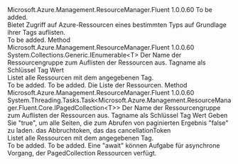 <Type Name="ISupportsListingInResourceGroupByTag&lt;T&gt;" FullName="Microsoft.Azure.Management.ResourceManager.Fluent.Core.CollectionActions.ISupportsListingInResourceGroupByTag&lt;T&gt;">
  <TypeSignature Language="C#" Value="public interface ISupportsListingInResourceGroupByTag&lt;T&gt;" />
  <TypeSignature Language="ILAsm" Value=".class public interface auto ansi abstract ISupportsListingInResourceGroupByTag`1&lt;T&gt;" />
  <TypeSignature Language="DocId" Value="T:Microsoft.Azure.Management.ResourceManager.Fluent.Core.CollectionActions.ISupportsListingInResourceGroupByTag`1" />
  <TypeSignature Language="VB.NET" Value="Public Interface ISupportsListingInResourceGroupByTag(Of T)" />
  <TypeSignature Language="F#" Value="type ISupportsListingInResourceGroupByTag&lt;'T&gt; = interface" />
  <AssemblyInfo>
    <AssemblyName>Microsoft.Azure.Management.ResourceManager.Fluent</AssemblyName>
    <AssemblyVersion>1.0.0.60</AssemblyVersion>
  </AssemblyInfo>
  <TypeParameters>
    <TypeParameter Name="T" />
  </TypeParameters>
  <Interfaces />
  <Docs>
    <typeparam name="T">To be added.</typeparam>
    <summary>
            Bietet Zugriff auf Azure-Ressourcen eines bestimmten Typs auf Grundlage ihrer Tags auflisten.
            </summary>
    <remarks>To be added.</remarks>
  </Docs>
  <Members>
    <Member MemberName="ListByTag">
      <MemberSignature Language="C#" Value="public System.Collections.Generic.IEnumerable&lt;T&gt; ListByTag (string resourceGroupName, string tagName, string tagValue);" />
      <MemberSignature Language="ILAsm" Value=".method public hidebysig newslot virtual instance class System.Collections.Generic.IEnumerable`1&lt;!T&gt; ListByTag(string resourceGroupName, string tagName, string tagValue) cil managed" />
      <MemberSignature Language="DocId" Value="M:Microsoft.Azure.Management.ResourceManager.Fluent.Core.CollectionActions.ISupportsListingInResourceGroupByTag`1.ListByTag(System.String,System.String,System.String)" />
      <MemberSignature Language="VB.NET" Value="Public Function ListByTag (resourceGroupName As String, tagName As String, tagValue As String) As IEnumerable(Of T)" />
      <MemberSignature Language="F#" Value="abstract member ListByTag : string * string * string -&gt; seq&lt;'T&gt;" Usage="iSupportsListingInResourceGroupByTag.ListByTag (resourceGroupName, tagName, tagValue)" />
      <MemberType>Method</MemberType>
      <AssemblyInfo>
        <AssemblyName>Microsoft.Azure.Management.ResourceManager.Fluent</AssemblyName>
        <AssemblyVersion>1.0.0.60</AssemblyVersion>
      </AssemblyInfo>
      <ReturnValue>
        <ReturnType>System.Collections.Generic.IEnumerable&lt;T&gt;</ReturnType>
      </ReturnValue>
      <Parameters>
        <Parameter Name="resourceGroupName" Type="System.String" />
        <Parameter Name="tagName" Type="System.String" />
        <Parameter Name="tagValue" Type="System.String" />
      </Parameters>
      <Docs>
        <param name="resourceGroupName">Der Name der Ressourcengruppe zum Auflisten der Ressourcen aus.</param>
        <param name="tagName">Tagname als Schlüssel</param>
        <param name="tagValue">Tag Wert</param>
        <summary>
            Listet alle Ressourcen mit dem angegebenen Tag.
            </summary>
        <returns>To be added.</returns>
        <remarks>To be added.</remarks>
        <return>Die Liste der Ressourcen.</return>
      </Docs>
    </Member>
    <Member MemberName="ListByTagAsync">
      <MemberSignature Language="C#" Value="public System.Threading.Tasks.Task&lt;Microsoft.Azure.Management.ResourceManager.Fluent.Core.IPagedCollection&lt;T&gt;&gt; ListByTagAsync (string resourceGroupName, string tagName, string tagValue, bool loadAllPages = true, System.Threading.CancellationToken cancellationToken = null);" />
      <MemberSignature Language="ILAsm" Value=".method public hidebysig newslot virtual instance class System.Threading.Tasks.Task`1&lt;class Microsoft.Azure.Management.ResourceManager.Fluent.Core.IPagedCollection`1&lt;!T&gt;&gt; ListByTagAsync(string resourceGroupName, string tagName, string tagValue, bool loadAllPages, valuetype System.Threading.CancellationToken cancellationToken) cil managed" />
      <MemberSignature Language="DocId" Value="M:Microsoft.Azure.Management.ResourceManager.Fluent.Core.CollectionActions.ISupportsListingInResourceGroupByTag`1.ListByTagAsync(System.String,System.String,System.String,System.Boolean,System.Threading.CancellationToken)" />
      <MemberSignature Language="F#" Value="abstract member ListByTagAsync : string * string * string * bool * System.Threading.CancellationToken -&gt; System.Threading.Tasks.Task&lt;Microsoft.Azure.Management.ResourceManager.Fluent.Core.IPagedCollection&lt;'T&gt;&gt;" Usage="iSupportsListingInResourceGroupByTag.ListByTagAsync (resourceGroupName, tagName, tagValue, loadAllPages, cancellationToken)" />
      <MemberType>Method</MemberType>
      <AssemblyInfo>
        <AssemblyName>Microsoft.Azure.Management.ResourceManager.Fluent</AssemblyName>
        <AssemblyVersion>1.0.0.60</AssemblyVersion>
      </AssemblyInfo>
      <ReturnValue>
        <ReturnType>System.Threading.Tasks.Task&lt;Microsoft.Azure.Management.ResourceManager.Fluent.Core.IPagedCollection&lt;T&gt;&gt;</ReturnType>
      </ReturnValue>
      <Parameters>
        <Parameter Name="resourceGroupName" Type="System.String" />
        <Parameter Name="tagName" Type="System.String" />
        <Parameter Name="tagValue" Type="System.String" />
        <Parameter Name="loadAllPages" Type="System.Boolean" />
        <Parameter Name="cancellationToken" Type="System.Threading.CancellationToken" />
      </Parameters>
      <Docs>
        <param name="resourceGroupName">Der Name der Ressourcengruppe zum Auflisten der Ressourcen aus.</param>
        <param name="tagName">Tagname als Schlüssel</param>
        <param name="tagValue">Tag Wert</param>
        <param name="loadAllPages">Geben Sie "true", um alle Seiten, die zum Abrufen von paginierten Ergebnis "false" zu laden.</param>
        <param name="cancellationToken">das Abbruchtoken, das das cancellationToken</param>
        <summary>
            Listet alle Ressourcen mit dem angegebenen Tag.
            </summary>
        <returns>To be added.</returns>
        <remarks>To be added.</remarks>
        <return>Eine "await" können Aufgabe für asynchrone Vorgang, der PagedCollection Ressourcen verfügt.</return>
      </Docs>
    </Member>
  </Members>
</Type>
